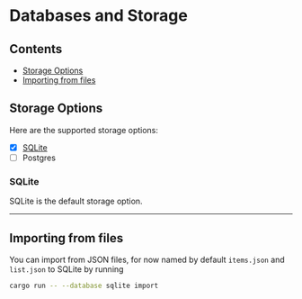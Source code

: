 # Databases and Storage

## Contents

- [Storage Options](#storage-options)
- [Importing from files](#importing-from-files)

## Storage Options

Here are the supported storage options:

- [x] [SQLite](#sqlite)
- [ ] Postgres

### SQLite

SQLite is the default storage option.

---
## Importing from files

You can import from JSON files, for now named by default `items.json` and `list.json`
to SQLite by running

```bash
cargo run -- --database sqlite import
```
